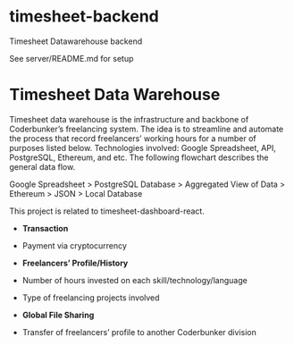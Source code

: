 # timesheet-backend
Timesheet Datawarehouse backend

See server/README.md for setup

# Timesheet Data Warehouse

Timesheet data warehouse is the infrastructure and backbone of Coderbunker’s freelancing system. The idea is to streamline and automate the process that record freelancers’ working hours for a number of purposes listed below. Technologies involved: Google Spreadsheet, API, PostgreSQL, Ethereum, and etc. The following flowchart describes the general data flow.

Google Spreadsheet > PostgreSQL Database > Aggregated View of Data > Ethereum > JSON > Local Database

This project is related to timesheet-dashboard-react.

- **Transaction**
- Payment via cryptocurrency

- **Freelancers’ Profile/History**
- Number of hours invested on each skill/technology/language
- Type of freelancing projects involved

- **Global File Sharing**
- Transfer of freelancers’ profile to another Coderbunker division

